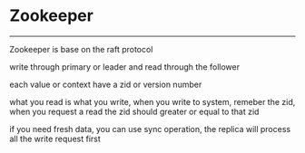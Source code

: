 # Zookeeper 



---

Zookeeper is base on the raft protocol



write through primary or leader and read through the follower



each value or context have a zid or version number



what you read is what you write, when you write to system, remeber the zid, when you request a read the zid should greater or equal to that zid



if you need fresh data, you can use sync operation, the replica will process all the write request first
